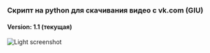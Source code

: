### Скрипт на python для скачивания видео с vk.com (GIU)
#### Version: 1.1 (текущая)


![Light screenshot](https://raw.githubusercontent.com/blyamur/VK-Video-Download/main/app_screen.jpg)
